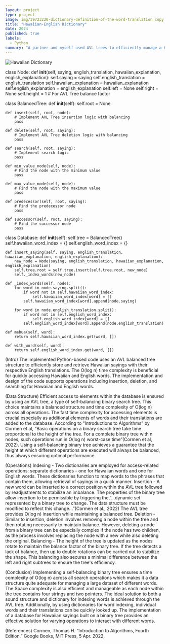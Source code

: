 ```yaml
---
layout: project
type: project
image: img/39723220-dictionary-definition-of-the-word-translation copy.jpeg
title: "Hawaiian-English Dictionary"
date: 2024
published: true
labels:
  - Python
summary: "A partner and myself used AVL trees to efficiently manage a Hawaiian-English dictionary that supports fast search, insertion, and deletion of sayings and translations."
---
```


![Hawaiian Dictionary](../img/HawaiianDictionary.jpeg)


class Node:
    def __init__(self, saying, english_translation, hawaiian_explanation, english_explanation):
        self.saying = saying
        self.english_translation = english_translation
        self.hawaiian_explanation = hawaiian_explanation
        self.english_explanation = english_explanation
        self.left = None
        self.right = None
        self.height = 1  # For AVL Tree balance factor

class BalancedTree:
    def __init__(self):
        self.root = None

    def insert(self, root, node):
        # Implement AVL Tree insertion logic with balancing
        pass

    def delete(self, root, saying):
        # Implement AVL Tree deletion logic with balancing
        pass

    def search(self, root, saying):
        # Implement search logic
        pass

    def min_value_node(self, node):
        # Find the node with the minimum value
        pass

    def max_value_node(self, node):
        # Find the node with the maximum value
        pass

    def predecessor(self, root, saying):
        # Find the predecessor node
        pass

    def successor(self, root, saying):
        # Find the successor node
        pass

class Database:
    def __init__(self):
        self.tree = BalancedTree()
        self.hawaiian_word_index = {}
        self.english_word_index = {}

    def insert_saying(self, saying, english_translation, hawaiian_explanation, english_explanation):
        new_node = Node(saying, english_translation, hawaiian_explanation, english_explanation)
        self.tree.root = self.tree.insert(self.tree.root, new_node)
        self._index_words(new_node)

    def _index_words(self, node):
        for word in node.saying.split():
            if word not in self.hawaiian_word_index:
                self.hawaiian_word_index[word] = []
            self.hawaiian_word_index[word].append(node.saying)
        
        for word in node.english_translation.split():
            if word not in self.english_word_index:
                self.english_word_index[word] = []
            self.english_word_index[word].append(node.english_translation)

    def mehua(self, word):
        return self.hawaiian_word_index.get(word, [])

    def with_word(self, word):
        return self.english_word_index.get(word, [])

















(Intro)
	The implemented Python-based code uses an AVL balanced tree structure to efficiently store and retrieve Hawaiian sayings with their respective English translations. The O(log n) time complexity is beneficial for quickly accessing Hawaiian and English words. The implementation and design of the code supports operations including insertion, deletion, and searching for Hawaiian and English words.

(Data Structure)
	Efficient access to elements within the database is ensured by using an AVL tree, a type of self-balancing binary search tree. This choice maintains a balanced structure and time complexity of O(log n) across all operations. The fast time complexity for accessing elements is crucial especially as additional elements of words and their translations are added to the database. According to “Introductions to Algorithms” by Cormen et al, “Basic operations on a binary search tree take time proportional to the height of the tree. For a complete binary tree with n nodes, such operations run in O(log n) worst-case time”(Cormen et al, 2022). Using a self-balancing binary tree achieves a  guarantee that the height at which different operations are executed will always be balanced, thus always ensuring optimal performance. 

(Operations)
Indexing - Two dictionaries are employed for access-related operations: separate dictionaries - one for Hawaiian words and one for English words. These dictionaries function to map words to the phrases that contain them, allowing retrieval of sayings in a quick manner.
Insertion - A new word can be inserted to a correct position within the AVL tree followed by readjustments to stabilize an imbalance. The properties of the binary tree allow insertion to be permissible by triggering the,”...dynamic set represented by a binary tree to change. The data structure must be modified to reflect this change…”(Cormen et al., 2022) The AVL tree provides O(log n) insertion while maintaining a balanced tree. 
Deletion - Similar to insertion, deletion involves removing a node within the tree and then rotating necessarily to maintain balance.  However, deleting a node from a binary tree can be especially complex if the node has two children, as the process involves replacing the node with a new while also deleting the original.
Balancing - The height of the tree is updated as the nodes rotate to maintain the balance factor of the binary tree. If the tree detects a lack of balance, then up to double rotations can be carried out to stabilize the shape. This balancing also secures a minimal difference between the left and right subtrees to ensure the tree's efficiency.


(Conclusion)
Implementing a self-balancing binary tree ensures a time complexity of O(log n) across all search operations which makes it a data structure quite adequate for managing a large dataset of different words. The Space complexity is also efficient and manageable as each node within the tree contains four strings and two pointers. The ideal solution to both a sound structure and dictionary for indexing words is achieved through the AVL tree. Additionally, by using dictionaries for word indexing, individual words and their translations can be quickly looked up. The implementation of a database for Hawaiian sayings built on a binary tree provides an effective solution for varying operations to interact with different words.


(References)
Cormen, Thomas H. “Introduction to Algorithms, Fourth Edition.” Google Books, MIT Press, 5 Apr. 2022, 



	
